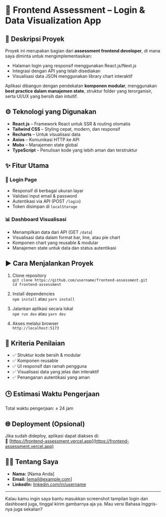 # 🧪 Frontend Assessment – Login & Data Visualization App

## 📌 Deskripsi Proyek

Proyek ini merupakan bagian dari **assessment frontend developer**, di mana saya diminta untuk mengimplementasikan:

- Halaman login yang responsif menggunakan React.js/Next.js  
- Integrasi dengan API yang telah disediakan  
- Visualisasi data JSON menggunakan library chart interaktif  

Aplikasi dibangun dengan pendekatan **komponen modular**, menggunakan **best practice dalam manajemen state**, struktur folder yang terorganisir, serta UI/UX yang bersih dan intuitif.

## ⚙️ Teknologi yang Digunakan

- **React.js** – Framework React untuk SSR & routing otomatis  
- **Tailwind CSS** – Styling cepat, modern, dan responsif  
- **Recharts** – Untuk visualisasi data  
- **Axios** – Komunikasi HTTP ke API  
- **Mobx** – Manajemen state global  
- **TypeScript** – Penulisan kode yang lebih aman dan terstruktur  

## ✨ Fitur Utama

### 🔐 Login Page

- Responsif di berbagai ukuran layar  
- Validasi input email & password  
- Autentikasi via API (POST `/login`)  
- Token disimpan di `localStorage`  

### 📊 Dashboard Visualisasi

- Menampilkan data dari API (GET `/data`)  
- Visualisasi data dalam format bar, line, atau pie chart  
- Komponen chart yang reusable & modular  
- Manajemen state untuk data dan status autentikasi  

## ▶️ Cara Menjalankan Proyek

1. Clone repository  
   `git clone https://github.com/username/frontend-assessment.git`  
   `cd frontend-assessment`

2. Install dependencies  
   `npm install` atau `yarn install`

3. Jalankan aplikasi secara lokal  
   `npm run dev` atau `yarn dev`

4. Akses melalui browser  
   `http://localhost:5173`
## 🎯 Kriteria Penilaian

- ✅ Struktur kode bersih & modular  
- ✅ Komponen reusable  
- ✅ UI responsif dan ramah pengguna  
- ✅ Visualisasi data yang jelas dan interaktif  
- ✅ Penanganan autentikasi yang aman  

## 🕒 Estimasi Waktu Pengerjaan

Total waktu pengerjaan: ± 24 jam

## 🌐 Deployment (Opsional)

Jika sudah dideploy, aplikasi dapat diakses di:  
🔗 [https://frontend-assessment.vercel.app](https://frontend-assessment.vercel.app)

## 👨‍💻 Tentang Saya

- **Nama:** [Nama Anda]  
- **Email:** [email@example.com]  
- **LinkedIn:** [linkedin.com/in/username](https://linkedin.com/in/username)

---

Kalau kamu ingin saya bantu masukkan screenshot tampilan login dan dashboard juga, tinggal kirim gambarnya aja ya. Mau versi Bahasa Inggris-nya juga sekalian?